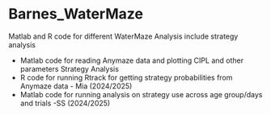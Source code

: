# Barnes_WaterMaze
 Matlab and R code for different WaterMaze Analysis include strategy analysis

- Matlab code for reading Anymaze data and plotting CIPL and other parameters 
Strategy Analysis
- R code for running Rtrack for getting strategy probabilities from Anymaze data - Mia (2024/2025)
- Matlab code for running analysis on strategy use across age group/days and trials -SS (2024/2025)

